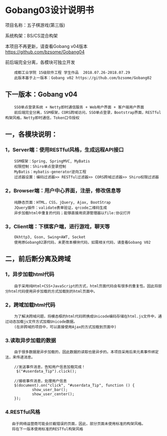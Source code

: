 # Gobang03设计说明书


项目名称：五子棋游戏(第三版)

系统构架：BS/CS混合构架

本项目不再更新，请查看Gobang v04版本 https://github.com/bzsome/Gobang04

前后端完全分离，各模块可独立开发

        成都工业学院 15级软件工程 学生作品  2018.07.26-2018.07.29
        此版本基于上一版本：Gobang v02 https://github.com/bzsome/Gobang02
   
## 下一版本：Gobang v04
        SSO单点登录系统 + Netty即时通信服务 + Web用户界面 + 客户端用户界面
        前后端完全分离，SSM框架，CORS跨域访问，SSO单点登录，Bootstrap界面，RESTful构架风格，Netty即时通信，Token口令授权
        
## 一，各模块说明：

 ### 1，Server端：使用RESTful风格，生成远程API接口
        SSM框架：Spring, SpringMVC, MyBatis
        权限控制：Shiro单点登录控制
        MyBatis：mybatis-generator逆向工程
        过滤器设置：编码过滤器>> RESTful过滤器>> CORS跨域过滤器>> Shiro权限过滤器

 ### 2，Browser端：用户中心界面，注册，修改信息等
        纯静态页面：HTML，CSS，jQuery, Ajax, BootStrap
        JQuery插件：validate表单验证，qrcode二维码生成
        异步加载html中重复的代码；能够直接用资源管理器以file:协议打开

 ### 3，Client端：下棋客户端，进行游戏，聊天等
        Okhttp3, Gson, Swing+AWT, Socket
        使用原Gobang02源代码，未更改本模块代码，如需相关代码，请查看Gobang V02
        
## 二，前后断分离及跨域 
 ### 1，异步加载html代码
        由于采用纯Html+CSS+JavaScript的方式，html页面代码会有很多的重复性。因此将部分html代码使用异步加载的方式加载到的html页面中。
        
 ### 2，跨域加载html代码
        为了解决跨域问题，将模态框的html代码转换成Unicode编码存储在html.js文件中，通过动态加载js文件方式加载Unicode数据。
        (在非跨域的项目中，可以直接使用Ajax的方式加载到页面中)
        
 ### 3.读取异步加载的数据
        由于很多数据是异步加载的，因此数据的读取也是异步的。本项目采用后来元素事件绑定法，来传递消息。
        
        //发送事件消息，告知用户信息加载完成！
         $("#userdata_Tip").click();
         
        //接收事件消息，处理用户信息
        $(document).on("click", "#userdata_Tip", function () {
                show_user_bar();
                show_user_center();
        });
  ### 4.RESTful风格
       由于网络运营商可能会拦截错误的页面，因此，部分页面未使用标准的构架风格。
       将在下一版本使用标准的RESTful构架风格

